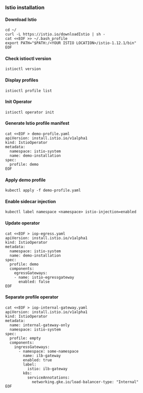 ### Istio installation

#### Download Istio
```
cd ~/
curl -L https://istio.io/downloadIstio | sh -
cat <<EOF >> ~/.bash_profile
export PATH="$PATH:/<YOUR ISTIO LOCATION>/istio-1.12.1/bin"
EOF
```

#### Check istioctl version
```
istioctl version
```

#### Display profiles
```
istioctl profile list
```

#### Init Operator
```
istioctl operator init
```

#### Generate Istio profile manifest
```
cat <<EOF > demo-profile.yaml
apiVersion: install.istio.io/v1alpha1
kind: IstioOperator
metadata:
  namespace: istio-system
  name: demo-installation
spec:
  profile: demo
EOF
```


#### Apply demo profile
```
kubectl apply -f demo-profile.yaml
```

#### Enable sidecar injection
```
kubectl label namespace <namespace> istio-injection=enabled
```


#### Update operator
```
cat <<EOF > iop-egress.yaml
apiVersion: install.istio.io/v1alpha1
kind: IstioOperator
metadata:
  namespace: istio-system
  name: demo-installation
spec:
  profile: demo
  components:
    egressGateways:
    - name: istio-egressgateway
      enabled: false
EOF
```

#### Separate profile operator
```
cat <<EOF > iop-internal-gateway.yaml
apiVersion: install.istio.io/v1alpha1
kind: IstioOperator
metadata:
  name: internal-gateway-only
  namespace: istio-system
spec:
  profile: empty
  components:
    ingressGateways:
      - namespace: some-namespace
        name: ilb-gateway
        enabled: true
        label:
          istio: ilb-gateway
        k8s:
          serviceAnnotations:
            networking.gke.io/load-balancer-type: "Internal"
EOF
```
